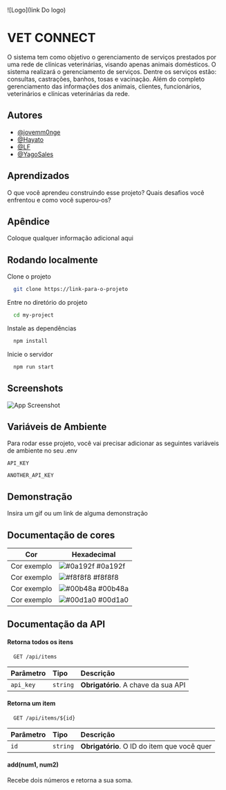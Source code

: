 
![Logo](link Do logo)

# VET CONNECT

O sistema tem como objetivo o gerenciamento de serviços prestados por uma rede de clínicas veterinárias, visando apenas animais domésticos. O sistema realizará o  gerenciamento de serviços. Dentre os serviços estão: consultas, castrações, banhos, tosas e vacinação. Além do completo gerenciamento das informações dos animais, clientes, funcionários, veterinários e clínicas veterinárias da rede.

## Autores

- [@jovemm0nge](https://www.github.com/jovemm0nge)
- [@Hayato](https://www.github.com/h4yat0)
- [@LF](https://www.github.com/)
- [@YagoSales](https://www.github.com/yagodsales)

## Aprendizados

O que você aprendeu construindo esse projeto? Quais desafios você enfrentou e como você superou-os?

## Apêndice

Coloque qualquer informação adicional aqui

## Rodando localmente

Clone o projeto

```bash
  git clone https://link-para-o-projeto
```

Entre no diretório do projeto

```bash
  cd my-project
```

Instale as dependências

```bash
  npm install
```

Inicie o servidor

```bash
  npm run start
```

## Screenshots

![App Screenshot](https://via.placeholder.com/468x300?text=App+Screenshot+Here)

## Variáveis de Ambiente

Para rodar esse projeto, você vai precisar adicionar as seguintes variáveis de ambiente no seu .env

`API_KEY`

`ANOTHER_API_KEY`

## Demonstração

Insira um gif ou um link de alguma demonstração

## Documentação de cores

| Cor               | Hexadecimal                                                |
| ----------------- | ---------------------------------------------------------------- |
| Cor exemplo       | ![#0a192f](https://via.placeholder.com/10/0a192f?text=+) #0a192f |
| Cor exemplo       | ![#f8f8f8](https://via.placeholder.com/10/f8f8f8?text=+) #f8f8f8 |
| Cor exemplo       | ![#00b48a](https://via.placeholder.com/10/00b48a?text=+) #00b48a |
| Cor exemplo       | ![#00d1a0](https://via.placeholder.com/10/00b48a?text=+) #00d1a0 |

## Documentação da API

#### Retorna todos os itens

```http
  GET /api/items
```

| Parâmetro   | Tipo       | Descrição                           |
| :---------- | :--------- | :---------------------------------- |
| `api_key` | `string` | **Obrigatório**. A chave da sua API |

#### Retorna um item

```http
  GET /api/items/${id}
```

| Parâmetro   | Tipo       | Descrição                                   |
| :---------- | :--------- | :------------------------------------------ |
| `id`      | `string` | **Obrigatório**. O ID do item que você quer |

#### add(num1, num2)

Recebe dois números e retorna a sua soma.
